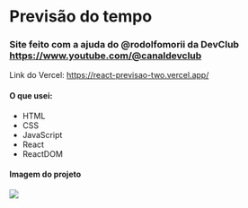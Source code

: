 # Previsão do tempo

### Site feito com a ajuda do @rodolfomorii da DevClub <br> https://www.youtube.com/@canaldevclub

Link do Vercel: https://react-previsao-two.vercel.app/

#### O que usei:

  - HTML
  - CSS
  - JavaScript
  - React
  - ReactDOM  

#### Imagem do projeto
<p>
  <img src="https://github.com/user-attachments/assets/c18f9a44-5a1c-458d-9dbb-f2bf5164ca84"/>
</p>

